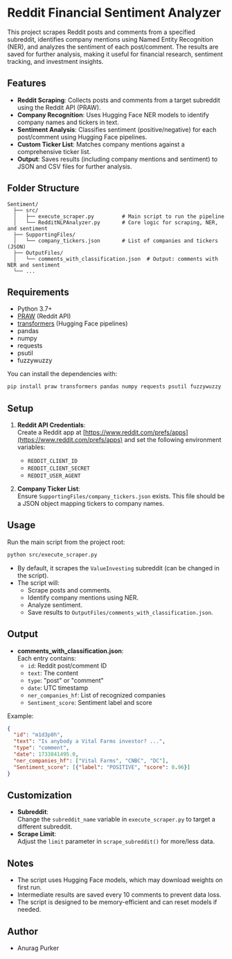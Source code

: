 # Reddit Financial Sentiment Analyzer

This project scrapes Reddit posts and comments from a specified subreddit, identifies company mentions using Named Entity Recognition (NER), and analyzes the sentiment of each post/comment. The results are saved for further analysis, making it useful for financial research, sentiment tracking, and investment insights.

## Features

- **Reddit Scraping**: Collects posts and comments from a target subreddit using the Reddit API (PRAW).
- **Company Recognition**: Uses Hugging Face NER models to identify company names and tickers in text.
- **Sentiment Analysis**: Classifies sentiment (positive/negative) for each post/comment using Hugging Face pipelines.
- **Custom Ticker List**: Matches company mentions against a comprehensive ticker list.
- **Output**: Saves results (including company mentions and sentiment) to JSON and CSV files for further analysis.

## Folder Structure

```
Sentiment/
  ├── src/
  │   ├── execute_scraper.py         # Main script to run the pipeline
  │   └── RedditNLPAnalyzer.py       # Core logic for scraping, NER, and sentiment
  ├── SupportingFiles/
  │   └── company_tickers.json       # List of companies and tickers (JSON)
  ├── OutputFiles/
  │   └── comments_with_classification.json  # Output: comments with NER and sentiment
  └── ...
```

## Requirements

- Python 3.7+
- [PRAW](https://praw.readthedocs.io/) (Reddit API)
- [transformers](https://huggingface.co/transformers/) (Hugging Face pipelines)
- pandas
- numpy
- requests
- psutil
- fuzzywuzzy

You can install the dependencies with:

```bash
pip install praw transformers pandas numpy requests psutil fuzzywuzzy
```

## Setup

1. **Reddit API Credentials**:  
   Create a Reddit app at [https://www.reddit.com/prefs/apps](https://www.reddit.com/prefs/apps) and set the following environment variables:
   - `REDDIT_CLIENT_ID`
   - `REDDIT_CLIENT_SECRET`
   - `REDDIT_USER_AGENT`

2. **Company Ticker List**:  
   Ensure `SupportingFiles/company_tickers.json` exists. This file should be a JSON object mapping tickers to company names.

## Usage

Run the main script from the project root:

```bash
python src/execute_scraper.py
```

- By default, it scrapes the `ValueInvesting` subreddit (can be changed in the script).
- The script will:
  - Scrape posts and comments.
  - Identify company mentions using NER.
  - Analyze sentiment.
  - Save results to `OutputFiles/comments_with_classification.json`.

## Output

- **comments_with_classification.json**:  
  Each entry contains:
  - `id`: Reddit post/comment ID
  - `text`: The content
  - `type`: "post" or "comment"
  - `date`: UTC timestamp
  - `ner_companies_hf`: List of recognized companies
  - `Sentiment_score`: Sentiment label and score

Example:
```json
{
  "id": "m1d3p0h",
  "text": "Is anybody a Vital Farms investor? ...",
  "type": "comment",
  "date": 1733841495.0,
  "ner_companies_hf": ["Vital Farms", "CNBC", "DC"],
  "Sentiment_score": [{"label": "POSITIVE", "score": 0.96}]
}
```

## Customization

- **Subreddit**:  
  Change the `subreddit_name` variable in `execute_scraper.py` to target a different subreddit.
- **Scrape Limit**:  
  Adjust the `limit` parameter in `scrape_subreddit()` for more/less data.

## Notes

- The script uses Hugging Face models, which may download weights on first run.
- Intermediate results are saved every 10 comments to prevent data loss.
- The script is designed to be memory-efficient and can reset models if needed.

## Author

- Anurag Purker 